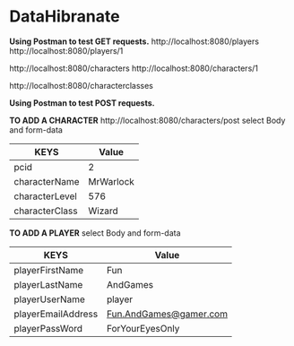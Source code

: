 # DataHibranate

**Using Postman to test GET requests.**
http://localhost:8080/players
http://localhost:8080/players/1

http://localhost:8080/characters
http://localhost:8080/characters/1

http://localhost:8080/characterclasses


**Using Postman to test POST requests.**

**TO ADD A CHARACTER**
http://localhost:8080/characters/post
select Body and form-data

|**KEYS**         |**Value**  |
|---------------- |---------- |
|pcid			        |2          |
|characterName		|MrWarlock  |
|characterLevel	  |576        |
|characterClass	  |Wizard     |


**TO ADD A PLAYER**
select Body and form-data

**KEYS**          |**Value**
----------------- |----------
playerFirstName	  | Fun
playerLastName	  | AndGames
playerUserName	  |	player
playerEmailAddress|	Fun.AndGames@gamer.com
playerPassWord		| ForYourEyesOnly


